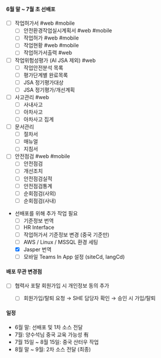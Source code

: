 
#### 6월 말 ~ 7월 초 선배포 

- [ ] 작업허가서 #web #mobile 
	- [ ] 안전환경작업실시계획서 #web #mobile 
	- [ ] 작업허가 #web #mobile 
	- [ ] 작업현황 #web #mobile 
	- [ ] 작업허가서출력 #web 
- [ ] 작업위험성평가 (AI JSA 제외) #web 
	- [ ] 작업안전분석 목록 
	- [ ] 평가단계별 완료목록
	- [ ] JSA 정기평가대상
	- [ ] JSA 정기평가/개선계획
- [ ] 사고관리 #web 
	- [ ] 사내사고 
	- [ ] 아차사고
	- [ ] 아차사고 집계
- [ ] 문서관리 
	- [ ] 절차서
	- [ ] 매뉴얼
	- [ ] 지침서
- [ ] 안전점검 #web #mobile 
	- [ ] 안전점검 
	- [ ] 개선조치 
	- [ ] 안전점검실적 
	- [ ] 안전점검통계
	- [ ] 순회점검(사외)
	- [ ] 순회점검(사내)

- 선배포를 위해 추가 작업 필요
	- [ ] 기준정보 번역 
	- [ ] HR Interface
	- [ ] 작업허가서 기준정보 변경 (중국 기준만)
	- [ ] AWS / Linux / MSSQL 환경 세팅
	- [x] Jasper 번역
	- [ ] 모바일 Teams In App 설정 (siteCd, langCd)

#### 배포 무관 변경점

- [ ] 협력사 포탈 회원가입 시 개인정보 동의 추가 
	- [ ] 회원가입/탈퇴 요청 → SHE 담당자 확인 → 승인 시 가입/탈퇴





#### 일정

- 6월 말: 선배포 및 1차 소스 전달
- 7월: 양수석님 중국 교육 가능성 有
- 7월 15일 ~ 8월 15일: 중국 산터우 작업 
- 8월 말 ~ 9월: 2차 소스 전달 (최종)